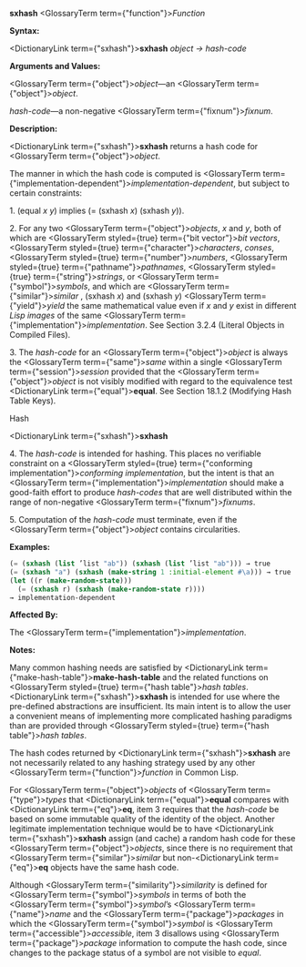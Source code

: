 **sxhash** <GlossaryTerm  term={"function"}><i>Function</i></GlossaryTerm> 



**Syntax:** 



<DictionaryLink  term={"sxhash"}><b>sxhash</b></DictionaryLink> *object → hash-code* 



**Arguments and Values:** 



<GlossaryTerm  term={"object"}><i>object</i></GlossaryTerm>—an <GlossaryTerm  term={"object"}><i>object</i></GlossaryTerm>. 



*hash-code*—a non-negative <GlossaryTerm  term={"fixnum"}><i>fixnum</i></GlossaryTerm>. 



**Description:** 



<DictionaryLink  term={"sxhash"}><b>sxhash</b></DictionaryLink> returns a hash code for <GlossaryTerm  term={"object"}><i>object</i></GlossaryTerm>. 



The manner in which the hash code is computed is <GlossaryTerm  term={"implementation-dependent"}><i>implementation-dependent</i></GlossaryTerm>, but subject to certain constraints: 



1\. (equal *x y*) implies (= (sxhash *x*) (sxhash *y*)). 



2\. For any two <GlossaryTerm  term={"object"}><i>objects</i></GlossaryTerm>, *x* and *y*, both of which are <GlossaryTerm styled={true} term={"bit vector"}><i>bit vectors</i></GlossaryTerm>, <GlossaryTerm styled={true} term={"character"}><i>characters</i></GlossaryTerm>, *conses*, <GlossaryTerm styled={true} term={"number"}><i>numbers</i></GlossaryTerm>, <GlossaryTerm styled={true} term={"pathname"}><i>pathnames</i></GlossaryTerm>, <GlossaryTerm styled={true} term={"string"}><i>strings</i></GlossaryTerm>, or <GlossaryTerm  term={"symbol"}><i>symbols</i></GlossaryTerm>, and which are <GlossaryTerm  term={"similar"}><i>similar</i></GlossaryTerm> , (sxhash *x*) and (sxhash *y*) <GlossaryTerm  term={"yield"}><i>yield</i></GlossaryTerm> the same mathematical value even if *x* and *y* exist in different *Lisp images* of the same <GlossaryTerm  term={"implementation"}><i>implementation</i></GlossaryTerm>. See Section 3.2.4 (Literal Objects in Compiled Files). 



3\. The *hash-code* for an <GlossaryTerm  term={"object"}><i>object</i></GlossaryTerm> is always the <GlossaryTerm  term={"same"}><i>same</i></GlossaryTerm> within a single <GlossaryTerm  term={"session"}><i>session</i></GlossaryTerm> provided that the <GlossaryTerm  term={"object"}><i>object</i></GlossaryTerm> is not visibly modified with regard to the equivalence test <DictionaryLink  term={"equal"}><b>equal</b></DictionaryLink>. See Section 18.1.2 (Modifying Hash Table Keys). 



Hash 



 



 



<DictionaryLink  term={"sxhash"}><b>sxhash</b></DictionaryLink> 



4\. The *hash-code* is intended for hashing. This places no verifiable constraint on a <GlossaryTerm styled={true} term={"conforming implementation"}><i>conforming implementation</i></GlossaryTerm>, but the intent is that an <GlossaryTerm  term={"implementation"}><i>implementation</i></GlossaryTerm> should make a good-faith effort to produce *hash-codes* that are well distributed within the range of non-negative <GlossaryTerm  term={"fixnum"}><i>fixnums</i></GlossaryTerm>. 



5\. Computation of the *hash-code* must terminate, even if the <GlossaryTerm  term={"object"}><i>object</i></GlossaryTerm> contains circularities. 

**Examples:**
```lisp
(= (sxhash (list ’list "ab")) (sxhash (list ’list "ab"))) → true 
(= (sxhash "a") (sxhash (make-string 1 :initial-element #\a))) → true 
(let ((r (make-random-state))) 
  (= (sxhash r) (sxhash (make-random-state r)))) 
→ implementation-dependent 
```
**Affected By:** 



The <GlossaryTerm  term={"implementation"}><i>implementation</i></GlossaryTerm>. 



**Notes:** 



Many common hashing needs are satisfied by <DictionaryLink  term={"make-hash-table"}><b>make-hash-table</b></DictionaryLink> and the related functions on <GlossaryTerm styled={true} term={"hash table"}><i>hash tables</i></GlossaryTerm>. <DictionaryLink  term={"sxhash"}><b>sxhash</b></DictionaryLink> is intended for use where the pre-defined abstractions are insufficient. Its main intent is to allow the user a convenient means of implementing more complicated hashing paradigms than are provided through <GlossaryTerm styled={true} term={"hash table"}><i>hash tables</i></GlossaryTerm>. 



The hash codes returned by <DictionaryLink  term={"sxhash"}><b>sxhash</b></DictionaryLink> are not necessarily related to any hashing strategy used by any other <GlossaryTerm  term={"function"}><i>function</i></GlossaryTerm> in Common Lisp. 



For <GlossaryTerm  term={"object"}><i>objects</i></GlossaryTerm> of <GlossaryTerm  term={"type"}><i>types</i></GlossaryTerm> that <DictionaryLink  term={"equal"}><b>equal</b></DictionaryLink> compares with <DictionaryLink  term={"eq"}><b>eq</b></DictionaryLink>, item 3 requires that the *hash-code* be based on some immutable quality of the identity of the object. Another legitimate implementation technique would be to have <DictionaryLink  term={"sxhash"}><b>sxhash</b></DictionaryLink> assign (and cache) a random hash code for these <GlossaryTerm  term={"object"}><i>objects</i></GlossaryTerm>, since there is no requirement that <GlossaryTerm  term={"similar"}><i>similar</i></GlossaryTerm> but non-<DictionaryLink  term={"eq"}><b>eq</b></DictionaryLink> objects have the same hash code. 



Although <GlossaryTerm  term={"similarity"}><i>similarity</i></GlossaryTerm> is defined for <GlossaryTerm  term={"symbol"}><i>symbols</i></GlossaryTerm> in terms of both the <GlossaryTerm  term={"symbol"}><i>symbol</i></GlossaryTerm>’s <GlossaryTerm  term={"name"}><i>name</i></GlossaryTerm> and the <GlossaryTerm  term={"package"}><i>packages</i></GlossaryTerm> in which the <GlossaryTerm  term={"symbol"}><i>symbol</i></GlossaryTerm> is <GlossaryTerm  term={"accessible"}><i>accessible</i></GlossaryTerm>, item 3 disallows using <GlossaryTerm  term={"package"}><i>package</i></GlossaryTerm> information to compute the hash code, since changes to the package status of a symbol are not visible to *equal*. 





